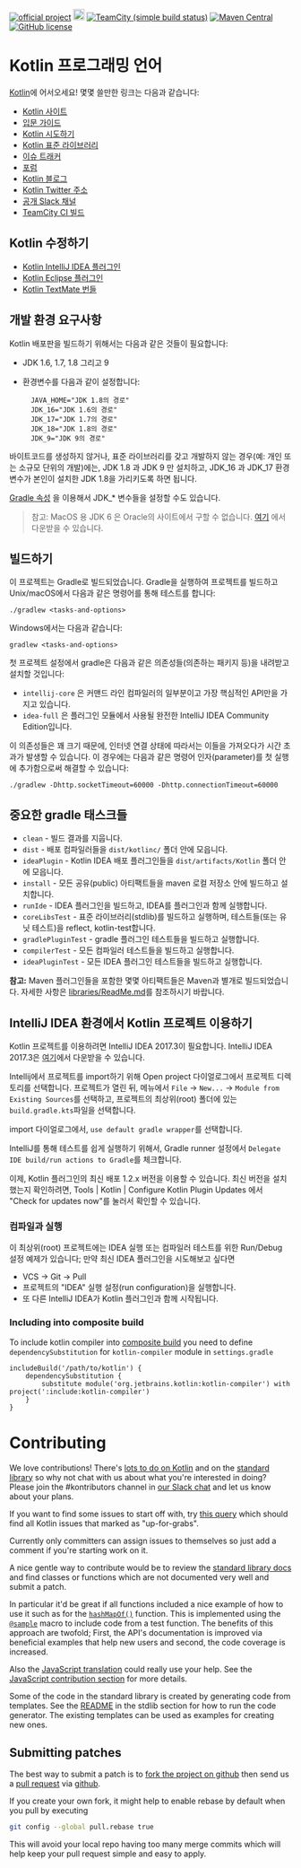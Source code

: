 [![official project](http://jb.gg/badges/official.svg)](https://confluence.jetbrains.com/display/ALL/JetBrains+on+GitHub)
<a href="http://slack.kotlinlang.org/"><img src="http://slack.kotlinlang.org/badge.svg" height="20"></a>
[![TeamCity (simple build status)](https://img.shields.io/teamcity/http/teamcity.jetbrains.com/s/Kotlin_dev_Compiler.svg)](https://teamcity.jetbrains.com/viewType.html?buildTypeId=Kotlin_dev_Compiler&branch_Kotlin_dev=%3Cdefault%3E&tab=buildTypeStatusDiv)
[![Maven Central](https://img.shields.io/maven-central/v/org.jetbrains.kotlin/kotlin-maven-plugin.svg)](http://search.maven.org/#search%7Cga%7C1%7Cg%3A%22org.jetbrains.kotlin%22)
[![GitHub license](https://img.shields.io/badge/license-Apache%20License%202.0-blue.svg?style=flat)](http://www.apache.org/licenses/LICENSE-2.0)

# Kotlin 프로그래밍 언어

[Kotlin](https://kotlinlang.org/)에 어서오세요! 몇몇 쓸만한 링크는 다음과 같습니다:

 * [Kotlin 사이트](https://kotlinlang.org/)
 * [입문 가이드](https://kotlinlang.org/docs/tutorials/getting-started.html)
 * [Kotlin 시도하기](https://try.kotlinlang.org/)
 * [Kotlin 표준 라이브러리](https://kotlinlang.org/api/latest/jvm/stdlib/index.html)
 * [이슈 트래커](https://youtrack.jetbrains.com/issues/KT)
 * [포럼](https://discuss.kotlinlang.org/)
 * [Kotlin 블로그](https://blog.jetbrains.com/kotlin/)
 * [Kotlin Twitter 주소](https://twitter.com/kotlin)
 * [공개 Slack 채널](http://slack.kotlinlang.org/)
 * [TeamCity CI 빌드](https://teamcity.jetbrains.com/project.html?tab=projectOverview&projectId=Kotlin)

## Kotlin 수정하기

 * [Kotlin IntelliJ IDEA 플러그인](https://kotlinlang.org/docs/tutorials/getting-started.html)
 * [Kotlin Eclipse 플러그인](https://kotlinlang.org/docs/tutorials/getting-started-eclipse.html)
 * [Kotlin TextMate 번들](https://github.com/vkostyukov/kotlin-sublime-package)

## 개발 환경 요구사항

Kotlin 배포판을 빌드하기 위해서는 다음과 같은 것들이 필요합니다:

- JDK 1.6, 1.7, 1.8 그리고 9
- 환경변수를 다음과 같이 설정합니다:

        JAVA_HOME="JDK 1.8의 경로"
        JDK_16="JDK 1.6의 경로"
        JDK_17="JDK 1.7의 경로"
        JDK_18="JDK 1.8의 경로"
        JDK_9="JDK 9의 경로"

바이트코드를 생성하지 않거나, 표준 라이브러리를 갖고 개발하지 않는 경우(예: 개인 또는 소규모 단위의 개발)에는, JDK 1.8 과 JDK 9 만 설치하고, JDK_16 과 JDK_17 환경변수가 본인이 설치한 JDK 1.8을 가리키도록 하면 됩니다.

[Gradle 속성](https://docs.gradle.org/current/userguide/build_environment.html#sec:gradle_properties_and_system_properties) 을 이용해서 JDK_* 변수들을 설정할 수도 있습니다.

> 참고: MacOS 용 JDK 6 은 Oracle의 사이트에서 구할 수 없습니다. [여기](https://support.apple.com/kb/DL1572) 에서 다운받을 수 있습니다. 

## 빌드하기

이 프로젝트는 Gradle로 빌드되었습니다. Gradle을 실행하여 프로젝트를 빌드하고 Unix/macOS에서 다음과 같은 명령어를 통해 테스트를 합니다:

    ./gradlew <tasks-and-options>
    
Windows에서는 다음과 같습니다:

    gradlew <tasks-and-options>

첫 프로젝트 설정에서 gradle은 다음과 같은 의존성들(의존하는 패키지 등)을 내려받고 설치할 것입니다:


* `intellij-core` 은 커맨드 라인 컴파일러의 일부분이고 가장 핵심적인 API만을 가지고 있습니다.
* `idea-full` 은 플러그인 모듈에서 사용될 완전한 IntelliJ IDEA Community Edition입니다.

이 의존성들은 꽤 크기 때문에, 인터넷 연결 상태에 따라서는 
이들을 가져오다가 시간 초과가 발생할 수 있습니다. 이 경우에는 다음과 같은 명령어 인자(parameter)를 첫 실행에 추가함으로써 해결할 수 있습니다: 
    
    ./gradlew -Dhttp.socketTimeout=60000 -Dhttp.connectionTimeout=60000

## 중요한 gradle 태스크들

- `clean` - 빌드 결과를 지웁니다.
- `dist` - 배포 컴파일러들을 `dist/kotlinc/` 폴더 안에 모읍니다.
- `ideaPlugin` - Kotlin IDEA 배포 플러그인들을 `dist/artifacts/Kotlin` 폴더 안에 모읍니다.
- `install` - 모든 공유(public) 아티팩트들을 maven 로컬 저장소 안에 빌드하고 설치합니다.
- `runIde` - IDEA 플러그인을 빌드하고, IDEA를 플러그인과 함께 실행합니다.
- `coreLibsTest` - 표준 라이브러리(stdlib)를 빌드하고 실행하며, 테스트들(또는 유닛 테스트)을 reflect, kotlin-test합니다.
- `gradlePluginTest` - gradle 플러그인 테스트들을 빌드하고 실행합니다.
- `compilerTest` - 모든 컴파일러 테스트들을 빌드하고 실행합니다.
- `ideaPluginTest` - 모든 IDEA 플러그인 테스트들을 빌드하고 실행합니다.

**참고:** Maven 플러그인들을 포함한 몇몇 아티팩트들은 Maven과 별개로 빌드되었습니다.
자세한 사항은 [libraries/ReadMe.md](libraries/ReadMe.md)를 참조하시기 바랍니다.

## <a name="working-in-idea"></a> IntelliJ IDEA 환경에서 Kotlin 프로젝트 이용하기

Kotlin 프로젝트를 이용하려면 IntelliJ IDEA 2017.3이 필요합니다. IntelliJ IDEA 2017.3은 [여기](https://www.jetbrains.com/idea/download)에서 다운받을 수 있습니다.

Intellij에서 프로젝트를 import하기 위해 Open project 다이얼로그에서 프로젝트 디렉토리를 선택합니다. 프로젝트가 열린 뒤, 메뉴에서 
`File` -> `New...` -> `Module from Existing Sources`를 선택하고, 프로젝트의 최상위(root) 폴더에 있는 `build.gradle.kts`파일을 선택합니다.

import 다이얼로그에서, `use default gradle wrapper`를 선택합니다.

IntelliJ를 통해 테스트를 쉽게 실행하기 위해서, Gradle runner 설정에서 `Delegate IDE build/run actions to Gradle`를 체크합니다.

이제, Kotlin 플러그인의 최신 배포 1.2.x 버전을 이용할 수 있습니다. 최신 버전을 설치했는지 확인하려면, Tools | Kotlin | Configure Kotlin Plugin Updates 에서 "Check for updates now"를 눌러서 확인할 수 있습니다.

### 컴파일과 실행

이 최상위(root) 프로젝트에는 IDEA 실행 또는 컴파일러 테스트를 위한 Run/Debug 설정 예제가 있습니다; 만약 최신 IDEA 플러그인을 시도해보고 싶다면

* VCS -> Git -> Pull
* 프로젝트의 "IDEA" 실행 설정(run configuration)을 실행합니다.
* 또 다른 IntelliJ IDEA가 Kotlin 플러그인과 함께 시작됩니다.

### Including into composite build

To include kotlin compiler into [composite build](https://docs.gradle.org/current/userguide/composite_builds.html) you need to define `dependencySubstitution` for `kotlin-compiler` module in `settings.gradle`

```
includeBuild('/path/to/kotlin') {
    dependencySubstitution {
        substitute module('org.jetbrains.kotlin:kotlin-compiler') with project(':include:kotlin-compiler')
    }
}
```

# Contributing

We love contributions! There's [lots to do on Kotlin](https://youtrack.jetbrains.com/issues/KT) and on the
[standard library](https://youtrack.jetbrains.com/issues/KT?q=%23Kotlin%20%23Unresolved%20and%20(links:%20KT-2554,%20KT-4089%20or%20%23Libraries)) so why not chat with us
about what you're interested in doing? Please join the #kontributors channel in [our Slack chat](http://slack.kotlinlang.org/)
and let us know about your plans.

If you want to find some issues to start off with, try [this query](https://youtrack.jetbrains.com/issues/KT?q=tag:%20%7BUp%20For%20Grabs%7D%20%23Unresolved) which should find all Kotlin issues that marked as "up-for-grabs".

Currently only committers can assign issues to themselves so just add a comment if you're starting work on it.

A nice gentle way to contribute would be to review the [standard library docs](https://kotlinlang.org/api/latest/jvm/stdlib/index.html)
and find classes or functions which are not documented very well and submit a patch.

In particular it'd be great if all functions included a nice example of how to use it such as for the
[`hashMapOf()`](https://kotlinlang.org/api/latest/jvm/stdlib/kotlin.collections/hash-map-of.html) function.
This is implemented using the [`@sample`](https://github.com/JetBrains/kotlin/blob/1.1.0/libraries/stdlib/src/kotlin/collections/Maps.kt#L91)
macro to include code from a test function. The benefits of this approach are twofold; First, the API's documentation is improved via beneficial examples that help new users and second, the code coverage is increased.

Also the [JavaScript translation](https://github.com/JetBrains/kotlin/blob/master/js/ReadMe.md) could really use your help. See the [JavaScript contribution section](https://github.com/JetBrains/kotlin/blob/master/js/ReadMe.md) for more details.

Some of the code in the standard library is created by generating code from templates. See the [README](libraries/stdlib/ReadMe.md) in the stdlib section for how to run the code generator. The existing templates can be used as examples for creating new ones.

## Submitting patches

The best way to submit a patch is to [fork the project on github](https://help.github.com/articles/fork-a-repo/) then send us a
[pull request](https://help.github.com/articles/creating-a-pull-request/) via [github](https://github.com).

If you create your own fork, it might help to enable rebase by default
when you pull by executing
``` bash
git config --global pull.rebase true
```
This will avoid your local repo having too many merge commits
which will help keep your pull request simple and easy to apply.
